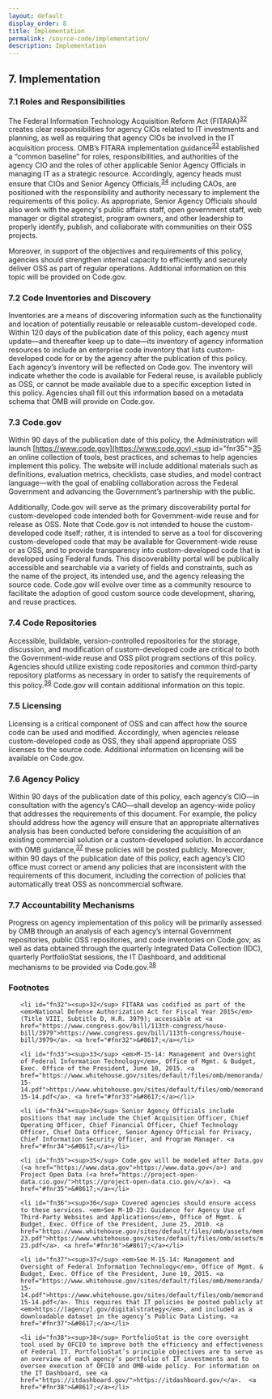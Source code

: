 ```yaml
---
layout: default
display_order: 8
title: Implementation
permalink: /source-code/implementation/
description: Implementation
---
```


## 7. Implementation

### 7.1 Roles and Responsibilities

The Federal Information Technology Acquisition Reform Act (FITARA)<sup id="fnr32"><a href="#fn32">32</a></sup>  creates clear responsibilities for agency CIOs related to IT investments and planning, as well as requiring that agency CIOs be involved in the IT acquisition process. OMB’s FITARA implementation guidance<sup id="fnr33"><a href="#fn33">33</a></sup> established a “common baseline” for roles, responsibilities, and authorities of the agency CIO and the roles of other applicable Senior Agency Officials  in managing IT as a strategic resource. Accordingly, agency heads must ensure that CIOs and Senior Agency Officials,<sup id="fnr34"><a href="#fn34">34</a></sup> including CAOs, are positioned with the responsibility and authority necessary to implement the requirements of this policy. As appropriate, Senior Agency Officials should also work with the agency's public affairs staff, open government staff, web manager or digital strategist, program owners, and other leadership to properly identify, publish, and collaborate with communities on their OSS projects.

Moreover, in support of the objectives and requirements of this policy, agencies should strengthen internal capacity to efficiently and securely deliver OSS as part of regular operations. Additional information on this topic will be provided on Code.gov.

### 7.2 Code Inventories and Discovery

Inventories are a means of discovering information such as the functionality and location of potentially reusable or releasable custom-developed code. Within 120 days of the publication date of this policy, each agency must update—and thereafter keep up to date—its inventory of agency information resources to include an enterprise code inventory that lists custom-developed code for or by the agency after the publication of this policy. Each agency’s inventory will be reflected on Code.gov. The inventory will indicate whether the code is available for Federal reuse, is available publicly as OSS, or cannot be made available due to a specific exception listed in this policy. Agencies shall fill out this information based on a metadata schema that OMB will provide on Code.gov.

### 7.3 Code.gov

Within 90 days of the publication date of this policy, the Administration will launch [https://www.code.gov](https://www.code.gov),<sup id="fnr35"><a href="#fn35">35</a></sup> an online collection of tools, best practices, and schemas to help agencies implement this policy. The website will include additional materials such as definitions, evaluation metrics, checklists, case studies, and model contract language—with the goal of enabling collaboration across the Federal Government and advancing the Government’s partnership with the public.

Additionally, Code.gov will serve as the primary discoverability portal for custom-developed code intended both for Government-wide reuse and for release as OSS. Note that Code.gov is not intended to house the custom-developed code itself; rather, it is intended to serve as a tool for discovering custom-developed code that may be available for Government-wide reuse or as OSS, and to provide transparency into custom-developed code that is developed using Federal funds. This discoverability portal will be publically accessible and searchable via a variety of fields and constraints, such as the name of the project, its intended use, and the agency releasing the source code. Code.gov will evolve over time as a community resource to facilitate the adoption of good custom source code development, sharing, and reuse practices.

### 7.4 Code Repositories

Accessible, buildable, version-controlled repositories for the storage, discussion, and modification of custom-developed code are critical to both the Government-wide reuse and OSS pilot program sections of this policy. Agencies should utilize existing code repositories and common third-party repository platforms as necessary in order to satisfy the requirements of this policy.<sup id="fnr36"><a href="#fn36">36</a></sup> Code.gov will contain additional information on this topic.

### 7.5 Licensing

Licensing is a critical component of OSS and can affect how the source code can be used and modified. Accordingly, when agencies release custom-developed code as OSS, they shall append appropriate OSS licenses to the source code. Additional information on licensing will be available on Code.gov.

### 7.6 Agency Policy

Within 90 days of the publication date of this policy, each agency’s CIO—in consultation with the agency’s CAO—shall develop an agency-wide policy that addresses the requirements of this document. For example, the policy should address how the agency will ensure that an appropriate alternatives analysis has been conducted before considering the acquisition of an existing commercial solution or a custom-developed solution. In accordance with OMB guidance,<sup id="fnr37"><a href="#fn37">37</a></sup> these policies will be posted publicly. Moreover, within 90 days of the publication date of this policy, each agency’s CIO office must correct or amend any policies that are inconsistent with the requirements of this document, including the correction of policies that automatically treat OSS as noncommercial software.

### 7.7 Accountability Mechanisms 

Progress on agency implementation of this policy will be primarily assessed by OMB through an analysis of each agency’s internal Government repositories, public OSS repositories, and code inventories on Code.gov, as well as data obtained through the quarterly Integrated Data Collection (IDC), quarterly PortfolioStat sessions, the IT Dashboard, and additional mechanisms to be provided via Code.gov.<sup id="fnr38"><a href="#fn38">38</a></sup>


### Footnotes

<ul style="list-style-type:none">

	<li id="fn32"><sup>32</sup> FITARA was codified as part of the <em>National Defense Authorization Act for Fiscal Year 2015</em> (Title VIII, Subtitle D, H.R. 3979); accessible at <a href="https://www.congress.gov/bill/113th-congress/house-bill/3979">https://www.congress.gov/bill/113th-congress/house-bill/3979</a>. <a href="#fnr32">&#8617;</a></li>

	<li id="fn33"><sup>33</sup> <em>M-15-14: Management and Oversight of Federal Information Technology</em>, Office of Mgmt. & Budget, Exec. Office of the President, June 10, 2015. <a href="https://www.whitehouse.gov/sites/default/files/omb/memoranda/2015/m-15-14.pdf">https://www.whitehouse.gov/sites/default/files/omb/memoranda/2015/m-15-14.pdf</a>. <a href="#fnr33">&#8617;</a></li>

	<li id="fn34"><sup>34</sup> Senior Agency Officials include positions that may include the Chief Acquisition Officer, Chief Operating Officer, Chief Financial Officer, Chief Technology Officer, Chief Data Officer, Senior Agency Official for Privacy, Chief Information Security Officer, and Program Manager. <a href="#fnr34">&#8617;</a></li>

	<li id="fn35"><sup>35</sup> Code.gov will be modeled after Data.gov (<a href="https://www.data.gov">https://www.data.gov</a>) and Project Open Data (<a href="https://project-open-data.cio.gov/">https://project-open-data.cio.gov/</a>). <a href="#fnr35">&#8617;</a></li>

	<li id="fn36"><sup>36</sup> Covered agencies should ensure access to these services. <em>See M-10-23: Guidance for Agency Use of Third-Party Websites and Applications</em>, Office of Mgmt. & Budget, Exec. Office of the President, June 25, 2010. <a href="https://www.whitehouse.gov/sites/default/files/omb/assets/memoranda_2010/m10-23.pdf">https://www.whitehouse.gov/sites/default/files/omb/assets/memoranda_2010/m10-23.pdf</a>. <a href="#fnr36">&#8617;</a></li>

	<li id="fn37"><sup>37</sup> <em>See M-15-14: Management and Oversight of Federal Information Technology</em>, Office of Mgmt. & Budget, Exec. Office of the President, June 10, 2015. <a href="https://www.whitehouse.gov/sites/default/files/omb/memoranda/2015/m-15-14.pdf">https://www.whitehouse.gov/sites/default/files/omb/memoranda/2015/m-15-14.pdf</a>. This requires that IT policies be posted publicly at <em>https://[agency].gov/digitalstrategy</em>, and included as a downloadable dataset in the agency’s Public Data Listing. <a href="#fnr37">&#8617;</a></li>

	<li id="fn38"><sup>38</sup> PortfolioStat is the core oversight tool used by OFCIO to improve both the efficiency and effectiveness of Federal IT. PortfolioStat’s principle objectives are to serve as an overview of each agency’s portfolio of IT investments and to oversee execution of OFCIO and OMB-wide policy. For information on the IT Dashboard, see <a href="https://itdashboard.gov/">https://itdashboard.gov/</a>.  <a href="#fnr38">&#8617;</a></li>

</ul>

